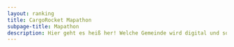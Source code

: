 ```yaml
---
layout: ranking
title: CargoRocket Mapathon
subpage-title: Mapathon
description: Hier geht es heiß her! Welche Gemeinde wird digital und sorgt für die beste Datengrundlage für Lastenradrouting?! Klicke auf deine Gemeinde um herauszufinden wie du Daten beitragen kannst.
---
```



